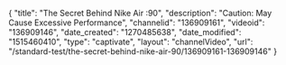 {
    "title": "The Secret Behind Nike Air :90",
    "description": "Caution: May Cause Excessive Performance",
    "channelid": "136909161",
    "videoid": "136909146",
    "date_created": "1270485638",
    "date_modified": "1515460410",
    "type": "captivate",
    "layout": "channelVideo",
    "url": "\/standard-test\/the-secret-behind-nike-air-90\/136909161-136909146"
}